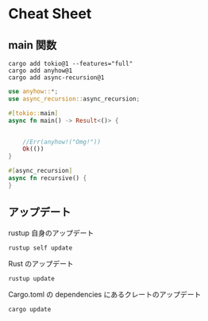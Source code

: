 # Cheat Sheet

## main 関数

```no_compile
cargo add tokio@1 --features="full"
cargo add anyhow@1
cargo add async-recursion@1
```

```rust
use anyhow::*;
use async_recursion::async_recursion;

#[tokio::main]
async fn main() -> Result<()> {


    //Err(anyhow!("Omg!"))
    Ok(())
}

#[async_recursion]
async fn recursive() {
}
```

## アップデート

rustup 自身のアップデート  

```no_compile
rustup self update
```

Rust のアップデート  

```no_compile
rustup update
```

Cargo.toml の dependencies にあるクレートのアップデート  

```no_compile
cargo update
```
